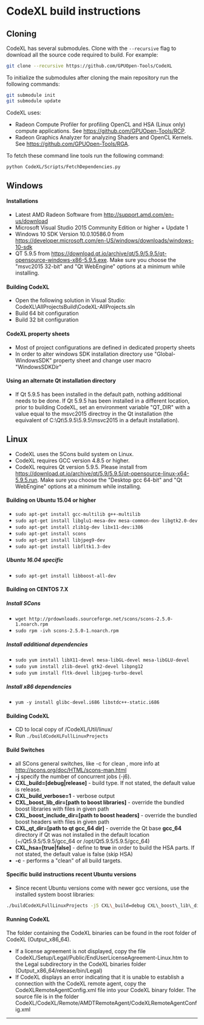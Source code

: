 CodeXL build instructions
===========================

## Cloning
CodeXL has several submodules. Clone with the `--recursive` flag to download all the source code required to build. For example:

```bash
git clone --recursive https://github.com/GPUOpen-Tools/CodeXL
```

To initialize the submodules after cloning the main repository run the following commands:

```bash
git submodule init
git submodule update
```

CodeXL uses:

* Radeon Compute Profiler for profiling OpenCL and HSA (Linux only) compute applications. See https://github.com/GPUOpen-Tools/RCP.
* Radeon Graphics Analyzer for analyzing Shaders and OpenCL Kernels. See https://github.com/GPUOpen-Tools/RGA.

To fetch these command line tools run the following command:

```bash
python CodeXL/Scripts/FetchDependencies.py
```

## Windows

#### Installations
* Latest AMD Radeon Software from http://support.amd.com/en-us/download
* Microsoft Visual Studio 2015 Community Edition or higher + Update 1
* Windows 10 SDK Version 10.0.10586.0 from https://developer.microsoft.com/en-US/windows/downloads/windows-10-sdk
* QT 5.9.5 from https://download.qt.io/archive/qt/5.9/5.9.5/qt-opensource-windows-x86-5.9.5.exe. Make sure you choose the "msvc2015 32-bit" and "Qt WebEngine" options at a minimum while installing.

#### Building CodeXL
* Open the following solution in Visual Studio: CodeXL\AllProjectsBuild\CodeXL-AllProjects.sln
* Build 64 bit configuration
* Build 32 bit configuration

#### CodeXL property sheets
* Most of project configurations are defined in dedicated property sheets
* In order to alter windows SDK installation directory use "Global-WindowsSDK" property sheet and change user macro "WindowsSDKDir"

#### Using an alternate Qt installation directory
* If Qt 5.9.5 has been installed in the default path, nothing additional needs to be done. If Qt 5.9.5 has been installed in a different location, prior to building CodeXL, set an environment variable "QT_DIR" with a value equal to the msvc2015 directroy in the Qt installation (the equivalent of C:\Qt\5.9.5\5.9.5\msvc2015 in a default installation).

## Linux

* CodeXL uses the SCons build system on Linux.
* CodeXL requires GCC version 4.8.5 or higher.
* CodeXL requires Qt version 5.9.5. Please install from https://download.qt.io/archive/qt/5.9/5.9.5/qt-opensource-linux-x64-5.9.5.run. Make sure you choose the "Desktop gcc 64-bit" and "Qt WebEngine" options at a minimum while installing.

#### Building on Ubuntu 15.04 or higher
* `sudo apt-get install gcc-multilib g++-multilib`
* `sudo apt-get install libglu1-mesa-dev mesa-common-dev libgtk2.0-dev`
* `sudo apt-get install zlib1g-dev libx11-dev:i386`
* `sudo apt-get install scons`
* `sudo apt-get install libjpeg9-dev`
* `sudo apt-get install libfltk1.3-dev`

##### Ubuntu 16.04 specific
* `sudo apt-get install libboost-all-dev`

#### Building on CENTOS 7.X

##### Install SCons
* `wget http://prdownloads.sourceforge.net/scons/scons-2.5.0-1.noarch.rpm`
* `sudo rpm -ivh scons-2.5.0-1.noarch.rpm`

##### Install additional dependencies
* `sudo yum install libX11-devel mesa-libGL-devel mesa-libGLU-devel`
* `sudo yum install zlib-devel gtk2-devel libpng12`
* `sudo yum install fltk-devel libjpeg-turbo-devel`

##### Install x86 dependencies
* `yum -y install glibc-devel.i686 libstdc++-static.i686`

#### Building CodeXL
* CD to local copy of /CodeXL/Util/linux/
* Run `./buildCodeXLFullLinuxProjects`

#### Build Switches
* all SCons general switches, like -c for clean , more info at http://scons.org/doc/HTML/scons-man.html
* __-j__ specify the number of concurrent jobs (-j6).
* __CXL\_build=[debug|release]__ - build type. If not stated, the default value is release.
* __CXL\_build\_verbose=1__ - verbose output
* __CXL\_boost\_lib\_dir=[path to boost libraries]__ - override the bundled boost libraries with files in given path
* __CXL\_boost\_include\_dir=[path to boost headers]__ - override the bundled boost headers with files in given path
* __CXL\_qt\_dir=[path to qt gcc_64 dir]__ - override the Qt base __gcc_64__ directory if Qt was not installed in the default location (~/Qt5.9.5/5.9.5/gcc_64 or /opt/Qt5.9.5/5.9.5/gcc_64)
* __CXL\_hsa=[true|false]__ - define to __true__ in order to build the HSA parts. If not stated, the default value is false (skip HSA)
* __-c__ - performs a "clean" of all build targets.

#### Specific build instructions recent Ubuntu versions
* Since recent Ubuntu versions come with newer gcc versions, use the installed system boost libraries:

```bash
./buildCodeXLFullLinuxProjects -j5 CXL\_build=debug CXL\_boost\_lib\_dir=/usr/lib/x86\_64-linux-gnu CXL\_boost\_include\_dir=/usr/include/boost
```

#### Running CodeXL
The folder containing the CodeXL binaries can be found in the root folder of CodeXL (Output_x86_64).

* If a license agreement is not displayed, copy the file CodeXL/Setup/Legal/Public/EndUserLicenseAgreement-Linux.htm to the Legal subdirectory in the CodeXL binaries folder (Output_x86_64/release/bin/Legal)
* If CodeXL displays an error indicating that it is unable to establish a connection with the CodeXL remote agent, copy the CodeXLRemoteAgentConfig.xml file into your CodeXL binary folder. The source file is in the folder CodeXL/CodeXL/Remote/AMDTRemoteAgent/CodeXLRemoteAgentConfig.xml

----------
